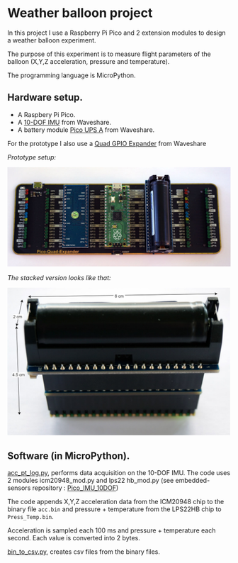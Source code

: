 # Weather balloon project

In this project I use a Raspberry Pi Pico and 2 extension modules to design a weather balloon experiment.

The purpose of this experiment is to measure flight parameters of the balloon (X,Y,Z acceleration, pressure and temperature).

The programming language is MicroPython.

## Hardware setup.

- A Raspbery Pi Pico.
- A [10-DOF IMU](https://www.waveshare.com/wiki/Pico-10DOF-IMU) from Waveshare.
- A battery module [Pico UPS A](https://www.waveshare.com/wiki/Pico-UPS-A) from Waveshare.

For the prototype I also use a [Quad GPIO Expander](https://www.waveshare.com/pico-quad-expander.htm) from Waveshare

*Prototype setup:*

![](ballon_proto.jpg)

*The stacked version looks like that:*

![](ballon_stack.jpg)

## Software (in MicroPython).

[acc_pt_log.py](acc_pt_log.py), performs data acquisition on the 10-DOF IMU. The code uses 2 modules icm20948_mod.py and
lps22 hb_mod.py (see embedded-sensors repository : [Pico_IMU_10DOF](https://github.com/pcamus/embedded-sensors/tree/main/Pico_IMU_10DOF/my_IMU_code))

The code appends X,Y,Z acceleration data from the ICM20948 chip to the binary file `acc.bin` and pressure + temperature from the LPS22HB chip to `Press_Temp.bin`.

Acceleration is sampled each 100 ms and pressure + temperature each second. Each value is converted into 2 bytes. 

[bin_to_csv.py](bin_to_csv.py), creates csv files from the binary files. 
